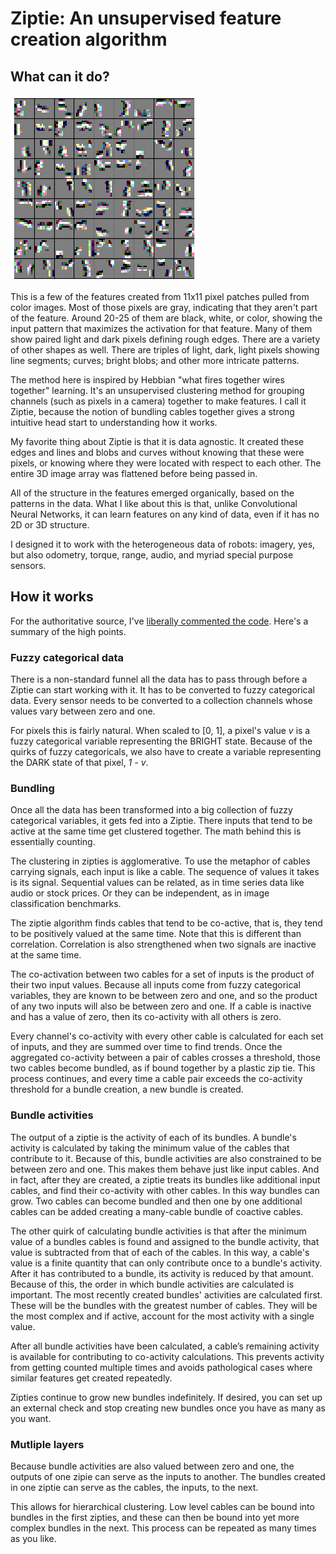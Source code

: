 # Ziptie: An unsupervised feature creation algorithm

## What can it do?

![Level 5 Ziptie bundles from photos](/images/ziptie_level_5.png)

This is a few of the features created from 11x11 pixel patches pulled from color images.
Most of those pixels are gray, indicating that they aren't part
of the feature. Around 20-25 of them are black, white, or color,
showing the input pattern that maximizes the activation for that feature.
Many of them show paired light and dark pixels defining rough edges.
There are a variety of other shapes as well.
There are triples of light, dark, light pixels showing line segments;
curves; bright blobs; and other more intricate patterns.

The method here is inspired by Hebbian "what fires together wires together" learning.
It's an unsupervised clustering method for grouping channels (such as pixels in a camera)
together to make features.
I call it Ziptie, because the notion of bundling cables together gives a strong
intuitive head start to understanding how it works.

My favorite thing about Ziptie is that it is data agnostic. It created these edges and lines
and blobs and curves without knowing that these were pixels, or knowing where they were located
with respect to each other. The entire 3D image array was flattened before being passed in.

All of the structure in the features emerged organically, based on the patterns in the data.
What I like about this is that, unlike Convolutional Neural Networks, it can learn features
on any kind of data, even if it has no 2D or 3D structure.

I designed it to work with the heterogeneous data of robots: imagery, yes, but also
odometry, torque, range, audio, and myriad special purpose sensors.


## How it works

For the authoritative source, I've [liberally commented the code](https://gitlab.com/brohrer/ziptie/-/blob/main/ziptie/algo.py).
Here's a summary of the high points.

### Fuzzy categorical data

There is a non-standard funnel all the data has to pass through
before a Ziptie can start working with it.
It has to be converted to fuzzy categorical data. Every sensor needs to be converted to
a collection channels whose values vary between zero and one.

For pixels this is fairly natural. When scaled to [0, 1], a pixel's value *v*
is a fuzzy categorical variable representing the BRIGHT state.
Because of the quirks of fuzzy categoricals, we also have to create a variable
representing the DARK state of that pixel, *1 - v*.

### Bundling

Once all the data has been transformed into a big collection
of fuzzy categorical variables, it gets fed into a Ziptie.
There inputs that tend to be active at the same time get
clustered together. The math behind this is essentially counting.

The clustering in zipties is agglomerative. To use the metaphor of cables carrying signals,
each input is like a cable. The sequence of values it takes is its signal.
Sequential values can be related, as in time series data like audio or stock prices.
Or they can be independent, as in image classification benchmarks.

The ziptie algorithm finds cables that tend to be co-active, that is,
they tend to be positively valued at the same time.
Note that this is different than correlation.
Correlation is also strengthened when two signals are inactive at the same time.

The co-activation between two cables for a set of inputs is the product
of their two input values. Because all inputs come from fuzzy categorical variables,
they are known to be between zero and one, and so the product of any two inputs
will also be between zero and one. If a cable is inactive and has a value of zero,
then its co-activity with all others is zero.

Every channel's co-activity with every other cable is calculated for each set of inputs,
and they are summed over time to find trends.
Once the aggregated co-activity between a pair of cables crosses a threshold,
those two cables become bundled, as if bound together by a plastic zip tie.
This process continues, and every time a cable pair exceeds the co-activity
threshold for a bundle creation, a new bundle is created.

### Bundle activities

The output of a ziptie is the activity of each of its bundles.
A bundle's activity is calculated by taking the minimum value of the cables
that contribute to it. Because of this, bundle activities are also constrained
to be between zero and one. This makes them behave just like input cables.
And in fact, after they are created, a ziptie treats its bundles like additional
input cables, and find their co-activity with other cables.
In this way bundles can grow. Two cables can become bundled and then one by one
additional cables can be added creating a many-cable bundle of coactive cables.

The other quirk of calculating bundle activities is that after
the minimum value of a bundles cables is found and assigned
to the bundle activity, that value is subtracted from that 
of each of the cables. In this way, a cable's value is a finite
quantity that can only contribute once to a bundle's activity.
After it has contributed to a bundle, its activity is reduced by that amount.
Because of this, the order in which bundle activities are calculated
is important. The most recently created bundles' activities are calculated first.
These will be the bundles with the greatest number of cables.
They will be the most complex and if active, account for the most activity with a single value.

After all bundle activities have been calculated, a cable’s remaining
activity is available for contributing to co-activity calculations.
This prevents activity from getting counted multiple times
and avoids pathological cases where similar features get created repeatedly.

Zipties continue to grow new bundles indefinitely. If desired, you can set up an external
check and stop creating new bundles once you have as many as you want.

### Mutliple layers

Because bundle activities are also valued between zero and one, the outputs
of one zipie can serve as the inputs to another. The bundles created
in one ziptie can serve as the cables, the inputs, to the next.

This allows for hierarchical clustering. Low level cables can be bound into bundles
in the first zipties, and these can then be bound into yet more
complex bundles in the next. This process can be repeated as many times as you like.
